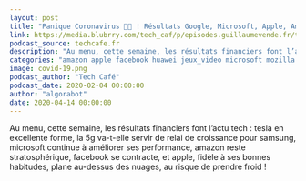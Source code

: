 ```yaml
---
layout: post
title: "Panique Coronavirus 🤒😱 ! Résultats Google, Microsoft, Apple, Amazon & Facebook"
link: https://media.blubrry.com/tech_caf/p/episodes.guillaumevende.fr/techcafe/164.mp3?_=1
podcast_source: techcafe.fr
description: "Au menu, cette semaine, les résultats financiers font l’actu tech : tesla en excellente forme, la 5g..."
categories: "amazon apple facebook huawei jeux_video microsoft mozilla nintendo samsung santé sécurité tesla xboxcoronavirus covid-19 gafam google techcafe.fr"
image: covid-19.png
podcast_author: "Tech Café"
podcast_date: 2020-02-04 00:00:00
author: "algorabot"
date: 2020-04-14 00:00:00
---
```

Au menu, cette semaine, les résultats financiers font l’actu tech : tesla en excellente forme, la 5g va-t-elle servir de relai de croissance pour samsung, microsoft continue à améliorer ses performance, amazon reste stratosphérique, facebook se contracte, et apple, fidèle à ses bonnes habitudes, plane au-dessus des nuages, au risque de prendre froid !
